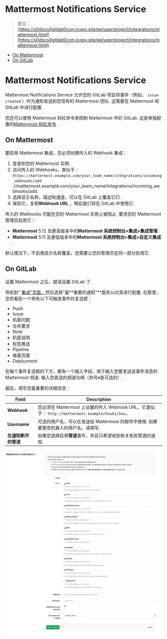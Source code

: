 # Mattermost Notifications Service

> 原文：[https://s0docs0gitlab0com.icopy.site/ee/user/project/integrations/mattermost.html](https://s0docs0gitlab0com.icopy.site/ee/user/project/integrations/mattermost.html)

*   [On Mattermost](#on-mattermost)
*   [On GitLab](#on-gitlab)

# Mattermost Notifications Service[](#mattermost-notifications-service "Permalink")

Mattermost Notifications Service 允许您的 GitLab 项目将事件（例如， `issue created` ）作为通知发送到您现有的 Mattermost 团队. 这需要在 Mattermost 和 GitLab 中进行配置.

您还可以使用 Mattermost 斜杠命令来控制 Mattermost 中的 GitLab. 这是单独配置的[Mattermost 斜杠命令](mattermost_slash_commands.html) .

## On Mattermost[](#on-mattermost "Permalink")

要启用 Mattermost 集成，您必须创建传入的 Webhook 集成：

1.  登录到您的 Mattermost 实例.
2.  访问传入的 Webhooks，类似于： `https://mattermost.example.com/your_team_name/integrations/incoming_webhooks/add` ://mattermost.example.com/your_team_name/integrations/incoming_webhooks/add.
3.  选择显示名称，描述和通道，可以在 GitLab 上覆盖它们.
4.  保存它，复制**Webhook URL** ，稍后我们将在 GitLab 中使用它.

传入的 Webhooks 可能在您的 Mattermost 实例上被阻止. 要求您的 Mattermost 管理员启用它：

*   **Mattermost** 5.12 及更高版本中的**Mattermost 系统控制台>集成>集成管理** .
*   **Mattermost** 5.11 及更低版本中的**Mattermost 系统控制台>集成>自定义集成** .

默认情况下，不启用显示名称覆盖，您需要让您的管理员在同一部分启用它.

## On GitLab[](#on-gitlab "Permalink")

设置 Mattermost 之后，就该设置 GitLab 了.

导航到" [集成"页面，](overview.html#accessing-integrations)然后选择"最**重要的通知"**服务以对其进行配置. 在那里，您将看到一个带有以下可触发事件的复选框：

*   Push
*   Issue
*   机密问题
*   合并要求
*   Note
*   机密说明
*   标签推送
*   Pipeline
*   维基页面
*   Deployment

在每个事件复选框的下方，都有一个输入字段，用于输入您要发送该事件消息的 Mattermost 频道. 输入您首选的频道句柄（井号`#`是可选的）.

最后，填写您最重要的详细信息：

| Field | Description |
| --- | --- |
| **Webhook** | 您必须在 Mattermost 上设置的传入 Webhook URL，它类似于： `http://mattermost.example/hooks/5xo…` |
| **Username** | 可选的用户名，可以在发送给 Mattermost 的邮件中使用. 如果要更改机器人的用户名，请填写. |
| **仅通知断开的管道** | 如果您选择启用**管道**事件，并且只希望收到有关失败管道的通知. |

[![Mattermost configuration](img/95c0b87af108caee2a239482aec61675.png)](img/mattermost_configuration.png)